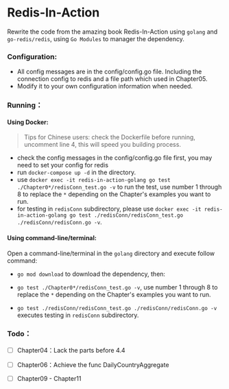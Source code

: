 # Redis-In-Action
Rewrite the code from the amazing book Redis-In-Action using `golang` and `go-redis/redis`, using `Go Modules` to manager the dependency.

### Configuration:

- All config messages are in the config/config.go file. Including the connection config to redis and a file path which used in Chapter05.
- Modify it to your own configuration information when needed.

### Running：

#### Using Docker: 

> Tips for Chinese users: check the Dockerfile before running,  uncomment line 4, this will speed you building process.

- check the config messages in the config/config.go file first, you may need to set your config for redis
- run `docker-compose up -d` in the directory.
- use `docker exec -it redis-in-action-golang go test ./Chapter0*/redisConn_test.go -v` to run the test, use number 1 through 8 to replace the `*` depending on the Chapter's examples you want to run.
- for testing in `redisConn` subdirectory, please use `docker exec -it redis-in-action-golang go test ./redisConn/redisConn_test.go ./redisConn/redisConn.go -v`.

#### Using command-line/terminal: 

Open a command-line/terminal in the `golang` directory and execute follow command:

- `go mod download` to download the dependency, then:

- `go test ./Chapter0*/redisConn_test.go -v`, use number 1 through 8 to replace the `*`  depending on the Chapter's examples you want to run.

- `go test ./redisConn/redisConn_test.go ./redisConn/redisConn.go -v` executes testing in `redisConn` subdirectory.

### Todo：

-[ ] Chapter04：Lack the parts before 4.4

-[ ] Chapter06：Achieve the func DailyCountryAggregate

-[ ] Chapter09 - Chapter11

